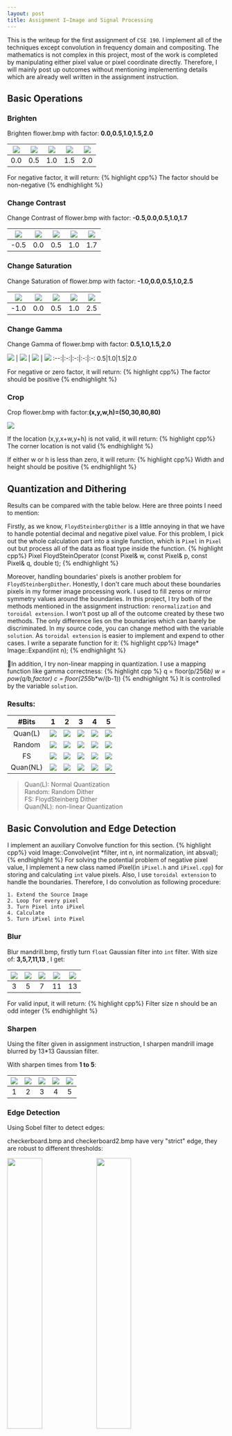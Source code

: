 ```yaml
---
layout: post
title: Assignment I—Image and Signal Processing
---
```

This is the writeup for the first assignment of `CSE 190`. 
I implement all of the techniques except convolution in frequency domain and compositing. 
The mathematics is not complex in this project, most of the work is completed by 
manipulating either pixel value or pixel coordinate directly. Therefore, I will mainly post up
outcomes without mentioning implementing details which are already well written in the assignment instruction.

 
## Basic Operations

### Brighten

Brighten flower.bmp with factor: **0.0,0.5,1.0,1.5,2.0**

 <img src="../img/bri0.bmp" /> | <img src="../img/bri0.5.bmp" /> | <img src="../img/bri1.bmp" /> | <img src="../img/bri1.5.bmp" /> | <img src="../img/bri2.bmp" /> | 
:-:|:-:|:-:|:-:|:-:
0.0|0.5|1.0|1.5|2.0        

For negative factor, it will return:
{% highlight cpp%}
The factor should be non-negative
{% endhighlight %} 

### Change Contrast

Change Contrast of flower.bmp with factor: **-0.5,0.0,0.5,1.0,1.7** 

 <img src="../img/contr-0.5.bmp" /> | <img src="../img/contr0.0.bmp" /> | <img src="../img/contr0.5.bmp" /> | <img src="../img/contr1.0.bmp" /> | <img src="../img/contr1.7.bmp" /> | 
:--:|:-:|:-:|:-:|:-:
-0.5|0.0|0.5|1.0|1.7  

### Change Saturation

Change Saturation of flower.bmp with factor: **-1.0,0.0,0.5,1.0,2.5** 

 <img src="../img/satur-1.0.bmp" /> | <img src="../img/satur0.0.bmp" /> | <img src="../img/satur0.5.bmp" /> | <img src="../img/satur1.0.bmp" /> | <img src="../img/satur2.5.bmp" /> | 
:--:|:-:|:-:|:-:|:-:
-1.0|0.0|0.5|1.0|2.5 


### Change Gamma

Change Gamma of flower.bmp with factor: **0.5,1.0,1.5,2.0** 

 <img src="../img/gam0.5.bmp" /> | <img src="../img/gam1.0.bmp" /> | <img src="../img/gam1.5.bmp" /> | <img src="../img/gam2.0.bmp" /> 
 :--:|:-:|:-:|:-:|:-:
0.5|1.0|1.5|2.0


For negative or zero factor, it will return:
{% highlight cpp%}
The factor should be positive
{% endhighlight %} 

### Crop

Crop flower.bmp with factor:**(x,y,w,h)=(50,30,80,80)**

<img src="../img/crop.bmp" style="display:inline"/>

If the location (x,y,x+w,y+h) is not valid, it will return:
{% highlight cpp%}
The corner location is not valid
{% endhighlight %} 

If either w or h is less than zero, it will return:
{% highlight cpp%}
Width and height should be positive
{% endhighlight %} 

## Quantization and Dithering

Results can be compared with the table below. Here are three points I need to mention:

Firstly, as we know, `FloydSteinbergDither` is a little annoying in that we have to handle potential decimal and negative pixel value. For this problem, I pick out the whole calculation part into a single function, which is `Pixel` in `Pixel` out but process all of the data as float type inside the function.
{% highlight cpp%}
Pixel FloydSteinOperator (const Pixel& w, const Pixel& p, const Pixel& q, double t);
{% endhighlight %} 

Moreover, handling boundaries' pixels is another problem for `FloydSteinbergDither`. Honestly, I don't care much about these boundaries pixels in my former image processing work. I used to fill zeros or mirror symmetry values around the boundaries. In this project, I try both of the methods mentioned in the assignment instruction: `renormalization` and `toroidal extension`. I won't post up all of the outcome created by these two methods. The only difference lies on the 
boundaries which can barely be discriminated. In my source code, you can change method with the variable `solution`. 
As `toroidal extension` is easier to implement and expend to other cases. I write a separate function for it:
{% highlight cpp%}
Image* Image::Expand(int n);
{% endhighlight %} 

In addition, I try non-linear mapping in quantization. I use a mapping function like gamma correctness:
{% highlight cpp %}
q = floor(p/256*b)
w = pow(q/b,factor)
c = floor(255*b*w/(b-1))
{% endhighlight %}
It is controlled by the variable `solution`.

### Results:

\#Bits|1 | 2 | 3 | 4 | 5 |
 :--:|:-:|:-:|:-:|:-:|:-:|
Quan(L)|<img src="../img/quan1.bmp" /> |<img src="../img/quan2.bmp" />|<img src="../img/quan3.bmp" />|<img src="../img/quan4.bmp" />|<img src="../img/quan5.bmp" />
Random|<img src="../img/rand1.bmp" /> |<img src="../img/rand2.bmp" />|<img src="../img/rand3.bmp" />|<img src="../img/rand4.bmp" />|<img src="../img/rand5.bmp" />
FS|<img src="../img/floyd1.bmp" /> |<img src="../img/floyd2.bmp" />|<img src="../img/floyd3.bmp" />|<img src="../img/floyd4.bmp" />|<img src="../img/floyd5.bmp" />
Quan(NL)|<img src="../img/quann1.bmp" /> |<img src="../img/quann2.bmp" />|<img src="../img/quann3.bmp" />|<img src="../img/quann4.bmp" />|<img src="../img/quann5.bmp" />


> Quan(L): Normal Quantization   
Random: Random Dither   
FS: FloydSteinberg Dither   
Quan(NL): non-linear Quantization  

 

## Basic Convolution and Edge Detection

I implement an auxiliary Convolve function for this section.
{% highlight cpp%}
void Image::Convolve(int *filter, int n, int normalization, int absval);
{% endhighlight %} 
For solving the potential problem of negative pixel value, I implement a new class named iPixel(in `iPixel.h` and `iPixel.cpp`)
for storing and calculating `int` value pixels. Also, I use `toroidal extension` to handle the boundaries. Therefore, I do convolution as following procedure: 

	1. Extend the Source Image
	2. Loop for every pixel
	3. Turn Pixel into iPixel
	4. Calculate 
	5. Turn iPixel into Pixel
	
### Blur

Blur mandrill.bmp, firstly turn `float` Gaussian filter into `int` filter. 
With size of: **3,5,7,11,13** , I get:

 <img src="../img/blur3.bmp" /> | <img src="../img/blur5.bmp" /> | <img src="../img/blur7.bmp" /> | <img src="../img/blur11.bmp" /> | <img src="../img/blur13.bmp" />
 :--:|:-:|:-:|:-:|:-:
3|5|7|11|13


For valid input, it will return:
{% highlight cpp%}
Filter size n should be an odd integer
{% endhighlight %} 

### Sharpen

Using the filter given in assignment instruction, I sharpen mandrill image blurred by 13*13 Gaussian filter.

With sharpen times from **1 to 5**:

 <img src="../img/sharp1.bmp" /> | <img src="../img/sharp2.bmp" /> | <img src="../img/sharp3.bmp" /> | <img src="../img/sharp4.bmp" /> | <img src="../img/sharp5.bmp" />
 :--:|:-:|:-:|:-:|:-:
1|2|3|4|5

### Edge Detection

Using Sobel filter to detect edges:

checkerboard.bmp and checkerboard2.bmp have very "strict" edge, they are robust to different thresholds:

<img src="../img/check1.bmp" width="40%" height="40%" style="display:inline"/>
<img src="../img/check2.bmp" width="40%" height="40%" style="display:inline"/>

For wave.bmp, I try threshold from 50 to 250:

 <img src="../img/wave50.bmp" /> | <img src="../img/wave100.bmp" /> | <img src="../img/wave150.bmp" /> | <img src="../img/wave200.bmp" /> | <img src="../img/wave250.bmp" />
 :--:|:-:|:-:|:-:|:-:
50|100|150|200|250

As shown above, we can get satisfying edges with threshold around 200.


## Antialiased Scale and Shift

![Awesome cat gif](../img/test.gif)


